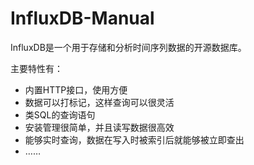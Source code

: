 # InfluxDB-Manual

InfluxDB是一个用于存储和分析时间序列数据的开源数据库。

主要特性有：  

* 内置HTTP接口，使用方便
* 数据可以打标记，这样查询可以很灵活
* 类SQL的查询语句
* 安装管理很简单，并且读写数据很高效
* 能够实时查询，数据在写入时被索引后就能够被立即查出
* ……